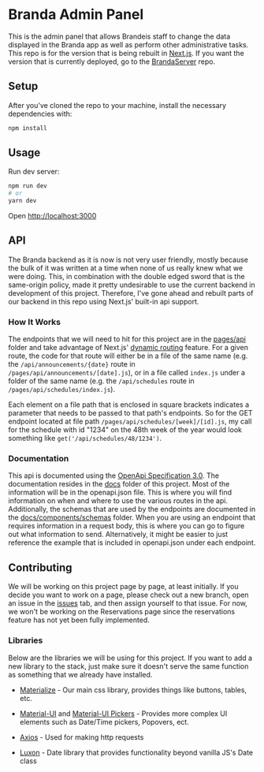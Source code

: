 # Branda Admin Panel

This is the admin panel that allows Brandeis staff to change the data displayed in the Branda app as well as perform other administrative tasks. This repo is for the version that is being rebuilt in [Next.js](https://nextjs.org/). If you want the version that is currently deployed, go to the [BrandaServer](https://github.com/segalb/BrandaServer) repo.

## Setup

After you've cloned the repo to your machine, install the necessary dependencies with:

```bash
npm install
```

## Usage

Run dev server:

```bash
npm run dev
# or
yarn dev
```

Open [http://localhost:3000](http://localhost:3000)

## API

The Branda backend as it is now is not very user friendly, mostly because the bulk of it was written at a time when none of us really knew what we were doing. This, in combination with the double edged sword that is the same-origin policy, made it pretty undesirable to use the current backend in development of this project. Therefore, I've gone ahead and rebuilt parts of our backend in this repo using Next.js' built-in api support.

### How It Works

The endpoints that we will need to hit for this project are in the [pages/api](https://github.com/elijahmiller237/branda-admin-panel/tree/main/pages/api) folder and take advantage of Next.js' [dynamic routing](https://nextjs.org/docs/routing/dynamic-routes) feature. For a given route, the code for that route will either be in a file of the same name (e.g. the `/api/announcements/{date}` route in `/pages/api/announcements/[date].js`), or in a file called `index.js` under a folder of the same name (e.g. the `/api/schedules` route in `/pages/api/schedules/index.js`).

Each element on a file path that is enclosed in square brackets indicates a parameter that needs to be passed to that path's endpoints. So for the GET endpoint located at file path `/pages/api/schedules/[week]/[id].js`, my call for the schedule with id "1234" on the 48th week of the year would look something like `get('/api/schedules/48/1234')`.

### Documentation

This api is documented using the [OpenApi Specification 3.0](https://github.com/OAI/OpenAPI-Specification/blob/master/versions/3.0.0.md). The documentation resides in the [docs](https://github.com/elijahmiller237/branda-admin-panel/tree/main/docs) folder of this project. Most of the information will be in the openapi.json file. This is where you will find information on when and where to use the various routes in the api. Additionally, the schemas that are used by the endpoints are documented in the [docs/components/schemas](https://github.com/elijahmiller237/branda-admin-panel/tree/main/docs/components/schemas) folder. When you are using an endpoint that requires information in a request body, this is where you can go to figure out what information to send. Alternatively, it might be easier to just reference the example that is included in openapi.json under each endpoint.

## Contributing

We will be working on this project page by page, at least initially. If you decide you want to work on a page, please check out a new branch, open an issue in the [issues](https://github.com/elijahmiller237/branda-admin-panel/issues) tab, and then assign yourself to that issue. For now, we won't be working on the Reservations page since the reservations feature has not yet been fully implemented.

### Libraries

Below are the libraries we will be using for this project. If you want to add a new library to the stack, just make sure it doesn't serve the same function as something that we already have installed.

* [Materialize](https://materializecss.com/) - Our main css library, provides things like buttons, tables, etc.

* [Material-UI](https://material-ui.com/) and [Material-UI Pickers](https://material-ui-pickers.dev/) - Provides more complex UI elements such as Date/Time pickers, Popovers, ect.

* [Axios](https://www.npmjs.com/package/axios) - Used for making http requests

* [Luxon](https://moment.github.io/luxon/) - Date library that provides functionality beyond vanilla JS's Date class

